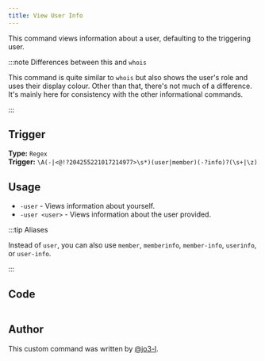 ```yaml
---
title: View User Info
---
```


This command views information about a user, defaulting to the triggering user.

:::note Differences between this and `whois`

This command is quite similar to `whois` but also shows the user's role and uses their display colour. Other than that, there's not much of a difference. It's mainly here for consistency with the other informational commands.

:::

## Trigger

**Type:** `Regex`<br />
**Trigger:** `\A(-|<@!?204255221017214977>\s*)(user|member)(-?info)?(\s+|\z)`

## Usage

- `-user` - Views information about yourself.
- `-user <user>` - Views information about the user provided.

:::tip Aliases

Instead of `user`, you can also use `member`, `memberinfo`, `member-info`, `userinfo`, or `user-info`.

:::

## Code

```gotmpl file=../../../src/info/user.go.tmpl

```

## Author

This custom command was written by [@jo3-l](https://github.com/jo3-l).

